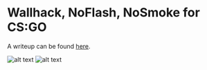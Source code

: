 # Wallhack, NoFlash, NoSmoke for CS:GO

A writeup can be found [here](https://bananamafia.dev/post/cs-aimbot-wallhax/).

![alt text](https://github.com/ps1337/csgo-wallhack-noflash-nosmoke/blob/main/img/smokeflash.gif?raw=true)
![alt text](https://github.com/ps1337/csgo-wallhack-noflash-nosmoke/blob/main/img/wallhax.gif?raw=true)